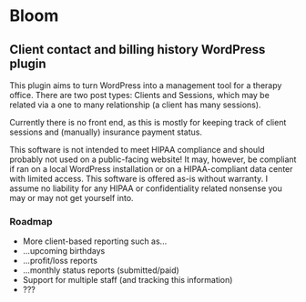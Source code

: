 # Bloom
## Client contact and billing history WordPress plugin

This plugin aims to turn WordPress into a management tool for a therapy office. There are two post types: Clients and Sessions, which may be related via a one to many relationship (a client has many sessions).  

Currently there is no front end, as this is mostly for keeping track of client sessions and (manually) insurance payment status.  

This software is not intended to meet HIPAA compliance and should probably not used on a public-facing website! It may, however, be compliant if ran on a local WordPress installation or on a HIPAA-compliant data center with limited access. This software is offered as-is without warranty. I assume no liability for any HIPAA or confidentiality related nonsense you may or may not get yourself into.

### Roadmap
* More client-based reporting such as...
* ...upcoming birthdays
* ...profit/loss reports
* ...monthly status reports (submitted/paid)
* Support for multiple staff (and tracking this information)
* ???
